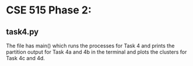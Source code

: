 # CSE 515 Phase 2:

## task4.py

The file has main() which runs the processes for Task 4 and prints the partition output for Task 4a and 4b in the terminal and plots the clusters for Task 4c and 4d.
